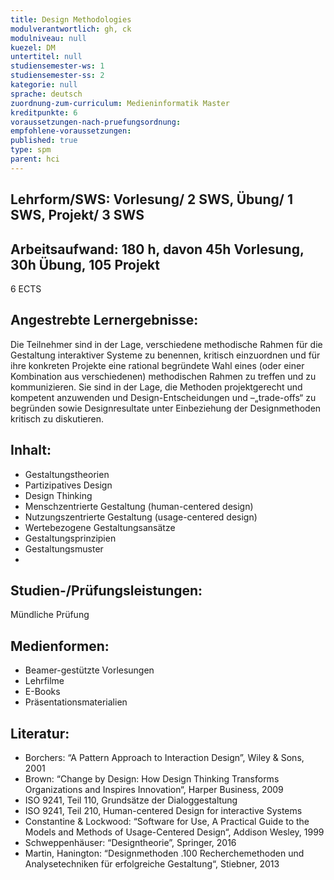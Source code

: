 ```yaml
---
title: Design Methodologies
modulverantwortlich: gh, ck
modulniveau: null
kuezel: DM
untertitel: null
studiensemester-ws: 1
studiensemester-ss: 2
kategorie: null
sprache: deutsch
zuordnung-zum-curriculum: Medieninformatik Master
kreditpunkte: 6
voraussetzungen-nach-pruefungsordnung:
empfohlene-voraussetzungen: 
published: true
type: spm
parent: hci
---
```


## Lehrform/SWS: Vorlesung/ 2 SWS, Übung/ 1 SWS, Projekt/ 3 SWS


## Arbeitsaufwand: 180 h, davon 45h Vorlesung, 30h Übung, 105 Projekt
6 ECTS

## Angestrebte Lernergebnisse:
Die Teilnehmer sind in der Lage, verschiedene methodische Rahmen für die Gestaltung interaktiver Systeme zu benennen, kritisch einzuordnen und für ihre konkreten Projekte eine rational begründete Wahl eines (oder einer Kombination aus verschiedenen) methodischen Rahmen zu treffen und zu kommunizieren. Sie sind in der Lage, die Methoden projektgerecht und kompetent anzuwenden und Design-Entscheidungen und –„trade-offs“ zu begründen sowie Designresultate unter Einbeziehung der Designmethoden kritisch zu diskutieren.

## Inhalt:
-	Gestaltungstheorien
-	Partizipatives Design
-	Design Thinking
-	Menschzentrierte Gestaltung (human-centered design)
-	Nutzungszentrierte Gestaltung (usage-centered design)
-	Wertebezogene Gestaltungsansätze
-	Gestaltungsprinzipien
-	Gestaltungsmuster
- 
## Studien-/Prüfungsleistungen:
Mündliche Prüfung

## Medienformen:
-	Beamer-gestützte Vorlesungen
-	Lehrfilme
-	E-Books
-	Präsentationsmaterialien


## Literatur:
-	Borchers: “A Pattern Approach to Interaction Design”, Wiley & Sons, 2001
-	Brown: “Change by Design: How Design Thinking Transforms Organizations and Inspires Innovation“,  Harper Business, 2009
-	ISO 9241, Teil 110, Grundsätze der Dialoggestaltung
-	ISO 9241, Teil 210,  Human-centered Design for interactive Systems
-	Constantine & Lockwood: “Software for Use, A Practical Guide to the Models and Methods of Usage-Centered Design“, Addison Wesley, 1999
-	Schweppenhäuser: “Designtheorie”,  Springer, 2016
-	Martin, Hanington: “Designmethoden .100 Recherchemethoden und Analysetechniken für erfolgreiche Gestaltung“, Stiebner, 2013

